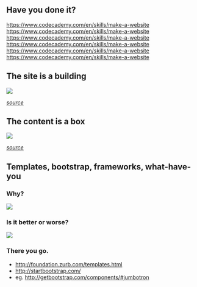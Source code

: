 ## Have you done it?

https://www.codecademy.com/en/skills/make-a-website
https://www.codecademy.com/en/skills/make-a-website
https://www.codecademy.com/en/skills/make-a-website
https://www.codecademy.com/en/skills/make-a-website
https://www.codecademy.com/en/skills/make-a-website
https://www.codecademy.com/en/skills/make-a-website


## The site is a building

![](https://soma.sbcc.edu/users/ajarabo/intro_Multimedia/images/CSS/CSS_html_metaphor.gif)

_[source](https://soma.sbcc.edu/users/ajarabo/intro_Multimedia/what_is_CSS.htm)_ 

## The content is a box

![](http://www.w3.org/TR/CSS2/images/boxdim.png)

_[source](http://www.w3.org/TR/CSS2/box.html)_

## Templates, bootstrap, frameworks, what-have-you

### Why?

![](https://www.techwillsaveus.com/az/wp-content/uploads/2013/12/Speaker_2_web-700x437.jpg)

### Is it better or worse?

![](http://media.giphy.com/media/ynoSY2uEJFKtW/giphy.gif)

### There you go.

- http://foundation.zurb.com/templates.html
- http://startbootstrap.com/
- eg. http://getbootstrap.com/components/#jumbotron

